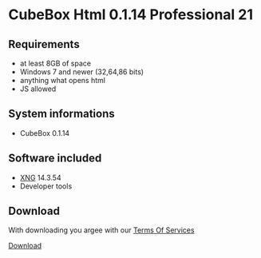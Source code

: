 # CubeBox Html 0.1.14 Professional 21

## Requirements
* at least 8GB of space
* Windows 7 and newer (32,64,86 bits)
* anything what opens html
* JS allowed

## System informations
* CubeBox 0.1.14

## Software included
* [XNG](xng.md) 14.3.54
* Developer tools

## Download
With downloading you argee with our [Terms Of Services](tos.md)


[Download](jdjd)
